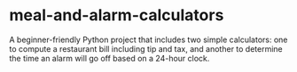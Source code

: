 # meal-and-alarm-calculators
A beginner-friendly Python project that includes two simple calculators: one to compute a restaurant bill including tip and tax, and another to determine the time an alarm will go off based on a 24-hour clock.

